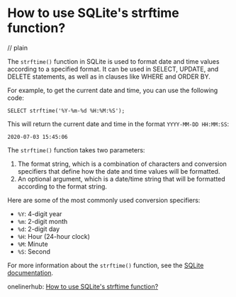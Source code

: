 # How to use SQLite's strftime function?
// plain

The `strftime()` function in SQLite is used to format date and time values according to a specified format. It can be used in SELECT, UPDATE, and DELETE statements, as well as in clauses like WHERE and ORDER BY.

For example, to get the current date and time, you can use the following code:
```
SELECT strftime('%Y-%m-%d %H:%M:%S');
```

This will return the current date and time in the format `YYYY-MM-DD HH:MM:SS`:
```
2020-07-03 15:45:06
```

The `strftime()` function takes two parameters:

1. The format string, which is a combination of characters and conversion specifiers that define how the date and time values will be formatted.
2. An optional argument, which is a date/time string that will be formatted according to the format string.

Here are some of the most commonly used conversion specifiers:

- `%Y`: 4-digit year
- `%m`: 2-digit month
- `%d`: 2-digit day
- `%H`: Hour (24-hour clock)
- `%M`: Minute
- `%S`: Second

For more information about the `strftime()` function, see the [SQLite documentation](https://www.sqlite.org/lang_datefunc.html).

onelinerhub: [How to use SQLite's strftime function?](https://onelinerhub.com/sqlite/how-to-use-sqlite-s-strftime-function)